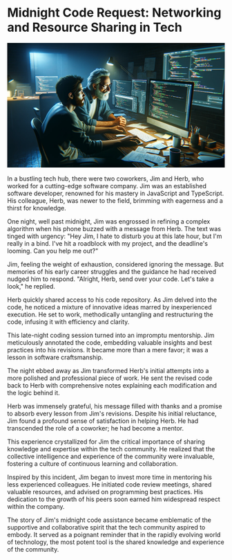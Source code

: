 # Midnight Code Request: Networking and Resource Sharing in Tech

![A late-night coding session between Jim and Herb](./images/midnight-code.png)

In a bustling tech hub, there were two coworkers, Jim and Herb, who worked for a cutting-edge software company. Jim was an established software developer, renowned for his mastery in JavaScript and TypeScript. His colleague, Herb, was newer to the field, brimming with eagerness and a thirst for knowledge.

One night, well past midnight, Jim was engrossed in refining a complex algorithm when his phone buzzed with a message from Herb. The text was tinged with urgency: "Hey Jim, I hate to disturb you at this late hour, but I'm really in a bind. I've hit a roadblock with my project, and the deadline's looming. Can you help me out?"

Jim, feeling the weight of exhaustion, considered ignoring the message. But memories of his early career struggles and the guidance he had received nudged him to respond. "Alright, Herb, send over your code. Let's take a look," he replied.

Herb quickly shared access to his code repository. As Jim delved into the code, he noticed a mixture of innovative ideas marred by inexperienced execution. He set to work, methodically untangling and restructuring the code, infusing it with efficiency and clarity.

This late-night coding session turned into an impromptu mentorship. Jim meticulously annotated the code, embedding valuable insights and best practices into his revisions. It became more than a mere favor; it was a lesson in software craftsmanship.

The night ebbed away as Jim transformed Herb's initial attempts into a more polished and professional piece of work. He sent the revised code back to Herb with comprehensive notes explaining each modification and the logic behind it.

Herb was immensely grateful, his message filled with thanks and a promise to absorb every lesson from Jim's revisions. Despite his initial reluctance, Jim found a profound sense of satisfaction in helping Herb. He had transcended the role of a coworker; he had become a mentor.

This experience crystallized for Jim the critical importance of sharing knowledge and expertise within the tech community. He realized that the collective intelligence and experience of the community were invaluable, fostering a culture of continuous learning and collaboration.

Inspired by this incident, Jim began to invest more time in mentoring his less experienced colleagues. He initiated code review meetings, shared valuable resources, and advised on programming best practices. His dedication to the growth of his peers soon earned him widespread respect within the company.

The story of Jim's midnight code assistance became emblematic of the supportive and collaborative spirit that the tech community aspired to embody. It served as a poignant reminder that in the rapidly evolving world of technology, the most potent tool is the shared knowledge and experience of the community.
